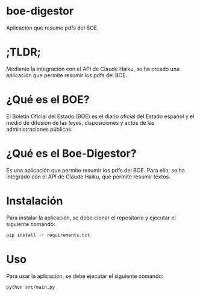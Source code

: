 # boe-digestor

Aplicación que resume pdfs del BOE.

# ;TLDR;

Mediante la integración con el API de Claude Haiku, se ha creado una aplicación que permite resumir los pdfs del BOE.

# ¿Qué es el BOE?

El Boletín Oficial del Estado (BOE) es el diario oficial del Estado español y el medio de difusión de las leyes, disposiciones y actos de las administraciones públicas.

# ¿Qué es el Boe-Digestor?

Es una aplicación que permite resumir los pdfs del BOE. Para ello, se ha integrado con el API de Claude Haiku, que permite resumir textos.

# Instalación

Para instalar la aplicación, se debe clonar el repositorio y ejecutar el siguiente comando:

```bash
pip install -r requirements.txt
```

# Uso

Para usar la aplicación, se debe ejecutar el siguiente comando:

```bash
python src/main.py
```
